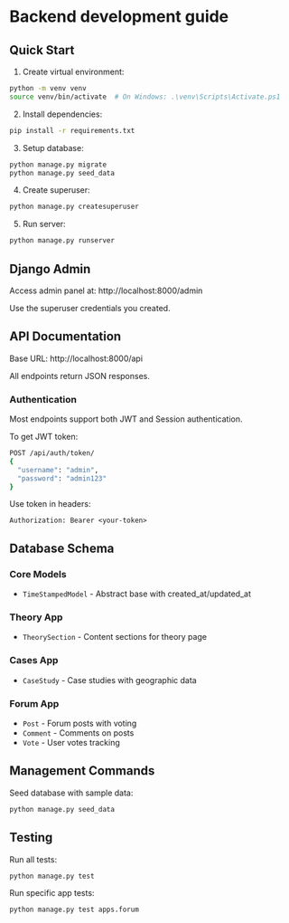 # Backend development guide

## Quick Start

1. Create virtual environment:

```bash
python -m venv venv
source venv/bin/activate  # On Windows: .\venv\Scripts\Activate.ps1
```

2. Install dependencies:

```bash
pip install -r requirements.txt
```

3. Setup database:

```bash
python manage.py migrate
python manage.py seed_data
```

4. Create superuser:

```bash
python manage.py createsuperuser
```

5. Run server:

```bash
python manage.py runserver
```

## Django Admin

Access admin panel at: http://localhost:8000/admin

Use the superuser credentials you created.

## API Documentation

Base URL: http://localhost:8000/api

All endpoints return JSON responses.

### Authentication

Most endpoints support both JWT and Session authentication.

To get JWT token:

```bash
POST /api/auth/token/
{
  "username": "admin",
  "password": "admin123"
}
```

Use token in headers:

```
Authorization: Bearer <your-token>
```

## Database Schema

### Core Models

- `TimeStampedModel` - Abstract base with created_at/updated_at

### Theory App

- `TheorySection` - Content sections for theory page

### Cases App

- `CaseStudy` - Case studies with geographic data

### Forum App

- `Post` - Forum posts with voting
- `Comment` - Comments on posts
- `Vote` - User votes tracking

## Management Commands

Seed database with sample data:

```bash
python manage.py seed_data
```

## Testing

Run all tests:

```bash
python manage.py test
```

Run specific app tests:

```bash
python manage.py test apps.forum
```
